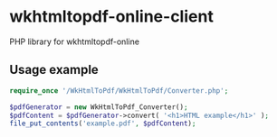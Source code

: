 wkhtmltopdf-online-client
=========================

PHP library for wkhtmltopdf-online

Usage example
--------------

``` php
require_once '/WkHtmlToPdf/WkHtmlToPdf/Converter.php';

$pdfGenerator = new WkHtmlToPdf_Converter();
$pdfContent = $pdfGenerator->convert( '<h1>HTML example</h1>' );
file_put_contents('example.pdf', $pdfContent);
```
